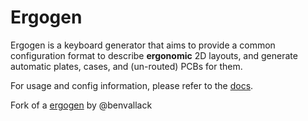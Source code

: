 # Ergogen

Ergogen is a keyboard generator that aims to provide a common configuration format to describe **ergonomic** 2D layouts, and generate automatic plates, cases, and (un-routed) PCBs for them.

For usage and config information, please refer to the [docs](https://docs.ergogen.xyz).

Fork of a [ergogen](https://github.com/benvallack/ergogen) by @benvallack